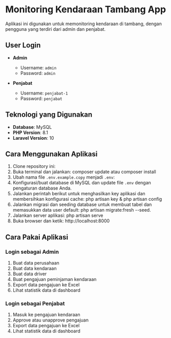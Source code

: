# Monitoring Kendaraan Tambang App

Aplikasi ini digunakan untuk memonitoring kendaraan di tambang, dengan pengguna yang terdiri dari admin dan penjabat.

## User Login

- **Admin**
  - Username: `admin`
  - Password: `admin`

- **Penjabat**
  - Username: `penjabat-1`
  - Password: `penjabat`

## Teknologi yang Digunakan

- **Database**: MySQL
- **PHP Version**: 8.1
- **Laravel Version**: 10

## Cara Menggunakan Aplikasi

1. Clone repository ini:
2. Buka terminal dan jalankan: composer update atau composer install
3. Ubah nama file `.env.example.copy` menjadi `.env`:
4. Konfigurasi/buat database di MySQL dan update file `.env` dengan pengaturan database Anda.
5. Jalankan perintah berikut untuk menghasilkan key aplikasi dan membersihkan konfigurasi cache: php artisan key & php artisan config
6. Jalankan migrasi dan seeding database untuk membuat tabel dan memasukkan data user default: php artisan migrate:fresh --seed. 
7. Jalankan server aplikasi: php artisan serve
8. Buka browser dan ketik: http://localhost:8000


## Cara Pakai Aplikasi

### Login sebagai Admin

1. Buat data perusahaan
2. Buat data kendaraan
3. Buat data driver
4. Buat pengajuan peminjaman kendaraan
5. Export data pengajuan ke Excel
6. Lihat statistik data di dashboard

### Login sebagai Penjabat

1. Masuk ke pengajuan kendaraan
2. Approve atau unapprove pengajuan
3. Export data pengajuan ke Excel
4. Lihat statistik data di dashboard




